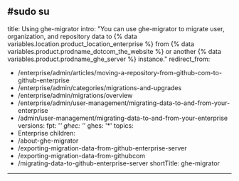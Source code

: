 #sudo su 
---
title: Using ghe-migrator
intro: "You can use ghe-migrator to migrate user, organization, and repository data to {% data variables.location.product_location_enterprise %} from {% data variables.product.prodname_dotcom_the_website %} or another {% data variables.product.prodname_ghe_server %} instance."
redirect_from:
  - /enterprise/admin/articles/moving-a-repository-from-github-com-to-github-enterprise
  - /enterprise/admin/categories/migrations-and-upgrades
  - /enterprise/admin/migrations/overview
  - /enterprise/admin/user-management/migrating-data-to-and-from-your-enterprise
  - /admin/user-management/migrating-data-to-and-from-your-enterprise
versions:
  fpt: '*'
  ghec: '*'
  ghes: '*'
topics:
  - Enterprise
children:
  - /about-ghe-migrator
  - /exporting-migration-data-from-github-enterprise-server
  - /exporting-migration-data-from-githubcom
  - /migrating-data-to-github-enterprise-server
shortTitle: ghe-migrator
---
